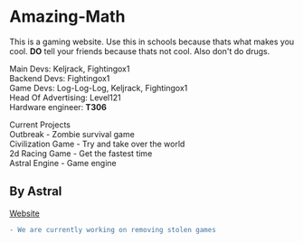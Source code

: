 # Amazing-Math
This is a gaming website. Use this in schools because thats what makes you cool. **DO** tell your friends because thats not cool. Also don't do drugs.

Main Devs: Keljrack, Fightingox1<br />
Backend Devs: Fightingox1 <br />
Game Devs: Log-Log-Log, Keljrack, Fightingox1<br />
Head Of Advertising: Level121 <br />
Hardware engineer: **T306**

Current Projects <br />
Outbreak - Zombie survival game <br />
Civilization Game - Try and take over the world <br />
2d Racing Game - Get the fastest time <br />
Astral Engine - Game engine

## By Astral

[Website](https://astraltech.github.io/Amazing-Math.github.io/)

```diff
- We are currently working on removing stolen games
```
